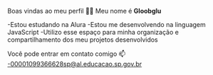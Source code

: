 
Boas vindas ao meu perfil 💙💙
Meu nome é **Gloobglu**

-Estou estudando na Alura
-Estou me desenvolvendo na linguagem JavaScript
-Utilizo esse espaço para minha organização e compartilhamento dos meu projetos desenvolvidos

Você pode entrar em contato comigo 📫
-00001099366628sp@al.educacao.sp.gov.br
